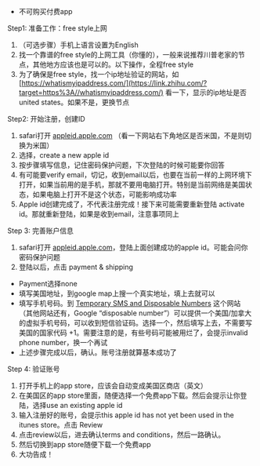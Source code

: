 + 不可购买付费app

Step1: 准备工作：free style上网

1. （可选步骤）手机上语言设置为English
2. 找一个靠谱的free style的上网工具（你懂的），一般来说推荐川普老家的节点，其他地方应该也是可以的。以下操作，全程free style
3. 为了确保是free style，找一个ip地址验证的网站，如[https://whatismyipaddress.com/](https://link.zhihu.com/?target=https%3A//whatismyipaddress.com/) 看一下，显示的ip地址是否united states。如果不是，更换节点

Step2: 开始注册，创建ID

1. safari打开 [appleid.apple.com](https://link.zhihu.com/?target=http%3A//appleid.apple.com/) （看一下网站右下角地区是否米国，不是则切换为米国）
2. 选择，create a new apple id
3. 按步骤填写信息，记住密码保护问题，下次登陆的时候可能要你回答
4. 有可能要verify email，切记，收到email以后，也要在当前一样的上网环境下打开，如果当前用的是手机，那就不要用电脑打开。特别是当前网络是美国状态，如果电脑上打开不是这个状态，可能影响成功率
5. Apple id创建完成了，不代表注册完成！接下来可能需要重新登陆 activate id。那就重新登陆，如果是收到email，注意事项同上

Step 3: 完善账户信息

1. safari打开 [appleid.apple.com](https://link.zhihu.com/?target=http%3A//appleid.apple.com/)，登陆上面创建成功的apple id。可能会问你密码保护问题
2. 登陆以后，点击 payment & shipping

+ Payment选择none
+ 填写美国地址，到google map上搜一个真实地址，填上去就可以
+ 填写手机号码。到 [Temporary SMS and Disposable Numbers](https://link.zhihu.com/?target=https%3A//smsreceivefree.com/) 这个网站（其他网站还有，Google “disposable number”）可以提供一个美国/加拿大的虚拟手机号码，可以收到短信验证码。选择一个，然后填写上去，不需要写美国的国家代码 +1。需要注意的是，有些号码可能被用烂了，会提示invalid phone number，换一个再试
+ 上述步骤完成以后，确认。账号注册就算基本成功了

Step 4: 验证账号

1. 打开手机上的app store，应该会自动变成美国区商店（英文）
2. 在美国区的app store里面，随便选择一个免费app下载。然后会提示让你登陆，选择use an existing apple id
3. 输入注册好的账号，会提示this apple id has not yet been used in the itunes store。点击 Review
4. 点击review以后，进去确认terms and conditions，然后一路确认。
5. 然后切换到app store随便下载一个免费app
6. 大功告成！